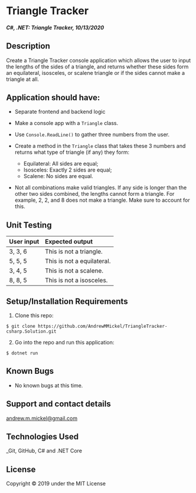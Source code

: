 # Triangle Tracker

#### _C#, .NET: Triangle Tracker, 10/13/2020_

## Description
Create a Triangle Tracker console application which allows the user to input the lengths of the sides of a triangle, and returns whether these sides form an equilateral, isosceles, or scalene triangle or if the sides cannot make a triangle at all.

## Application should have:
- Separate frontend and backend logic

- Make a console app with a `Triangle` class.

- Use `Console.ReadLine()` to gather three numbers from the user.

- Create a method in the `Triangle` class that takes these 3 numbers and returns what type of triangle (if any) they form:

    - Equilateral: All sides are equal;
    - Isosceles: Exactly 2 sides are equal;
    - Scalene: No sides are equal.
- Not all combinations make valid triangles. If any side is longer than the other two sides combined, the lengths cannot form a triangle. For example, 2, 2, and 8 does not make a triangle. Make sure to account for this.


## Unit Testing
| User input | Expected output |
| :------------- | :------------- |
| 3, 3, 6 | This is not a triangle. |
| 5, 5, 5 | This is not a equilateral. |
| 3, 4, 5 | This is not a scalene. |
| 8, 8, 5 | This is not a isosceles. |


## Setup/Installation Requirements

1. Clone this repo:
```
$ git clone https://github.com/AndrewMMickel/TriangleTracker-csharp.Solution.git
```

2. Go into the repo and run this application:
```
$ dotnet run
```

## Known Bugs
* No known bugs at this time.

## Support and contact details
 andrew.m.mickel@gmail.com

## Technologies Used
_Git, GitHub, C# and .NET Core


## License
Copyright © 2019 under the MIT License
